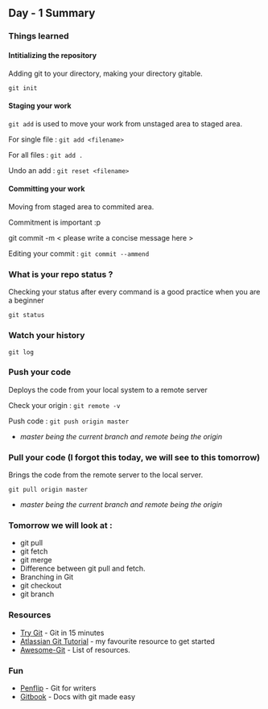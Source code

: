 ## Day - 1 Summary

### Things learned

#### Intitializing the repository

Adding git to your directory, making your directory gitable.

`git init`

#### Staging your work

`git add` is used to move your work from unstaged area to staged area.

For single file : `git add <filename>`

For all files : `git add .`

Undo an add : `git reset <filename>`

#### Committing your work
Moving from staged area to commited area.

Commitment is important :p

git commit -m < please write a concise message here >

Editing your commit : `git commit --ammend`

### What is your repo status ?

Checking your status after every command is a good practice when you are a beginner

`git status`

### Watch your history

`git log`

### Push your code
Deploys the code from your local system to a remote server

Check your origin : `git remote -v`

Push code : `git push origin master`

* *master being the current branch and remote being the origin*

### Pull your code (I forgot this today, we will see to this tomorrow)

Brings the code from the remote server to the local server.

`git pull origin master`

* *master being the current branch and remote being the origin*

### Tomorrow we will look at :

* git pull
* git fetch
* git merge
* Difference between git pull and fetch.
* Branching in Git
* git checkout
* git branch


### Resources

* [Try Git](https://try.github.io/) - Git in 15 minutes
* [Atlassian Git Tutorial](https://www.atlassian.com/git/tutorials/) - my favourite resource to get started
* [Awesome-Git](https://github.com/dictcp/awesome-git/blob/master/README.md) - List of resources.

### Fun

* [Penflip](https://www.penflip.com/) - Git for writers
* [Gitbook](https://www.gitbook.com/) - Docs with git made easy
